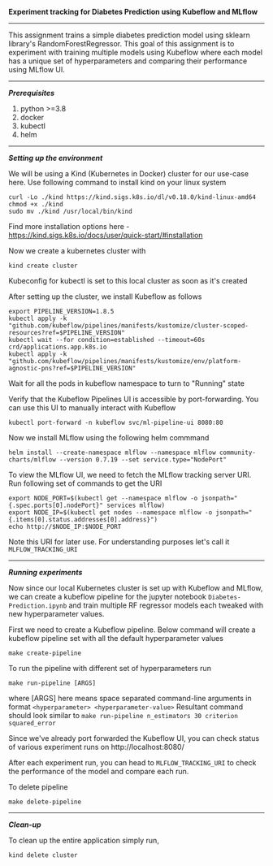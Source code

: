 **Experiment tracking for Diabetes Prediction using Kubeflow and MLflow**

-------------------------------------------------------------------------------------------------------


This assignment trains a simple diabetes prediction model using sklearn library's RandomForestRegressor. This goal of this assignment is to experiment with training multiple models using Kubeflow where each model has a unique set of hyperparameters and comparing their performance using MLflow UI.


-------------------------------------------------------------------------------------------------------

***Prerequisites***

1. python >=3.8
2. docker
3. kubectl
4. helm

-------------------------------------------------------------------------------------------------------

***Setting up the environment***


We will be using a Kind (Kubernetes in Docker) cluster for our use-case here. Use following command to install kind on your linux system
```
curl -Lo ./kind https://kind.sigs.k8s.io/dl/v0.18.0/kind-linux-amd64
chmod +x ./kind
sudo mv ./kind /usr/local/bin/kind
```
Find more installation options here - https://kind.sigs.k8s.io/docs/user/quick-start/#installation

Now we create a kubernetes cluster with
```
kind create cluster
``` 
Kubeconfig for kubectl is set to this local cluster as soon as it's created

After setting up the cluster, we install Kubeflow as follows
```
export PIPELINE_VERSION=1.8.5
kubectl apply -k "github.com/kubeflow/pipelines/manifests/kustomize/cluster-scoped-resources?ref=$PIPELINE_VERSION"
kubectl wait --for condition=established --timeout=60s crd/applications.app.k8s.io
kubectl apply -k "github.com/kubeflow/pipelines/manifests/kustomize/env/platform-agnostic-pns?ref=$PIPELINE_VERSION"
```
Wait for all the pods in kubeflow namespace to turn to "Running" state

Verify that the Kubeflow Pipelines UI is accessible by port-forwarding. You can use this UI to manually interact with Kubeflow
```
kubectl port-forward -n kubeflow svc/ml-pipeline-ui 8080:80
```

Now we install MLflow using the following helm commmand
```
helm install --create-namespace mlflow --namespace mlflow community-charts/mlflow --version 0.7.19 --set service.type="NodePort"
```

To view the MLflow UI, we need to fetch the MLflow tracking server URI. Run following set of commands to get the URI
```
export NODE_PORT=$(kubectl get --namespace mlflow -o jsonpath="{.spec.ports[0].nodePort}" services mlflow)
export NODE_IP=$(kubectl get nodes --namespace mlflow -o jsonpath="{.items[0].status.addresses[0].address}")
echo http://$NODE_IP:$NODE_PORT
```
Note this URI for later use. For understanding purposes let's call it `MLFLOW_TRACKING_URI`

-------------------------------------------------------------------------------------------------------

***Running experiments***

Now since our local Kubernetes cluster is set up with Kubeflow and MLflow, we can create a kubeflow pipeline for the jupyter notebook `Diabetes-Prediction.ipynb` and train multiple RF regressor models each tweaked with new hyperparameter values.

First we need to create a Kubeflow pipeline. Below command will create a kubeflow pipeline set with all the default hyperparameter values  
```
make create-pipeline
```

To run the pipeline with different set of hyperparameters run
```
make run-pipeline [ARGS]
```
where [ARGS] here means space separated command-line arguments in format `<hyperparameter> <hyperparameter-value>`
Resultant command should look similar to `make run-pipeline n_estimators 30 criterion squared_error`

Since we've already port forwarded the Kubeflow UI, you can check status of various experiment runs on http://localhost:8080/

After each experiment run, you can head to `MLFLOW_TRACKING_URI` to check the performance of the model and compare each run. 

To delete pipeline
```
make delete-pipeline
```

-------------------------------------------------------------------------------------------------------

***Clean-up***

To clean up the entire application simply run,
```
kind delete cluster
```
